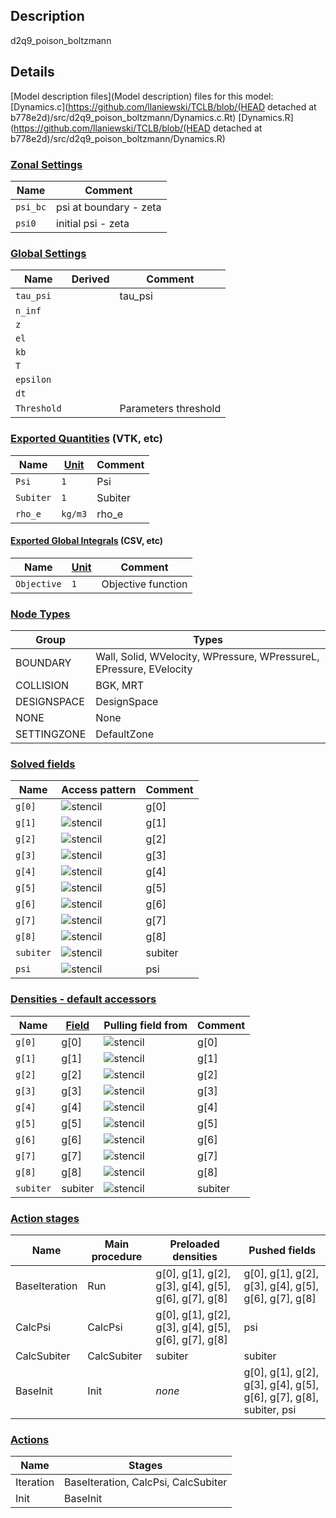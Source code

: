 

## Description
d2q9_poison_boltzmann

## Details
[Model description files](Model description) files for this model:
[Dynamics.c](https://github.com/llaniewski/TCLB/blob/(HEAD detached at b778e2d)/src/d2q9_poison_boltzmann/Dynamics.c.Rt)
[Dynamics.R](https://github.com/llaniewski/TCLB/blob/(HEAD detached at b778e2d)/src/d2q9_poison_boltzmann/Dynamics.R)

### [Zonal Settings](Settings)

| Name | Comment |
| --- | --- |
|`psi_bc`|psi at  boundary - zeta|
|`psi0`|initial psi - zeta|


### [Global Settings](Settings)

| Name | Derived | Comment |
| --- | --- | --- |
|`tau_psi`||tau_psi|
|`n_inf`|||
|`z`|||
|`el`|||
|`kb`|||
|`T`|||
|`epsilon`|||
|`dt`|||
|`Threshold`||Parameters threshold|

### [Exported Quantities](Quantities) (VTK, etc)

| Name | [Unit](Units) | Comment |
| --- | --- | --- |
|`Psi`|`1`|Psi|
|`Subiter`|`1`|Subiter|
|`rho_e`|`kg/m3`|rho_e|

#### [Exported Global Integrals](Globals) (CSV, etc)

| Name | [Unit](Units) | Comment |
| --- | --- | --- |
|`Objective`|`1`|Objective function|

### [Node Types](Node-Types)

| Group | Types |
| --- | --- |
|BOUNDARY|Wall, Solid, WVelocity, WPressure, WPressureL, EPressure, EVelocity|
|COLLISION|BGK, MRT|
|DESIGNSPACE|DesignSpace|
|NONE|None|
|SETTINGZONE|DefaultZone|

### [Solved fields](Fields)

| Name | Access pattern | Comment |
| --- | --- | --- |
|`g[0]`|![stencil](/images/st_a1p0p0p0p0p0p0.png)|g[0]|
|`g[1]`|![stencil](/images/st_a1n1p0p0n1p0p0.png)|g[1]|
|`g[2]`|![stencil](/images/st_a1p0n1p0p0n1p0.png)|g[2]|
|`g[3]`|![stencil](/images/st_a1p1p0p0p1p0p0.png)|g[3]|
|`g[4]`|![stencil](/images/st_a1p0p1p0p0p1p0.png)|g[4]|
|`g[5]`|![stencil](/images/st_a1n1n1p0n1n1p0.png)|g[5]|
|`g[6]`|![stencil](/images/st_a1p1n1p0p1n1p0.png)|g[6]|
|`g[7]`|![stencil](/images/st_a1p1p1p0p1p1p0.png)|g[7]|
|`g[8]`|![stencil](/images/st_a1n1p1p0n1p1p0.png)|g[8]|
|`subiter`|![stencil](/images/st_a1p0p0p0p0p0p0.png)|subiter|
|`psi`|![stencil](/images/st_a1n1n1p0p1p1p0.png)|psi|

### [Densities - default accessors](Densities)

| Name | [Field](Fields) | Pulling field from | Comment |
| --- | --- | --- | --- |
|`g[0]`|g[0]|![stencil](/images/st_a1p0p0p0p0p0p0.png)|g[0]|
|`g[1]`|g[1]|![stencil](/images/st_a1p1p0p0p1p0p0.png)|g[1]|
|`g[2]`|g[2]|![stencil](/images/st_a1p0p1p0p0p1p0.png)|g[2]|
|`g[3]`|g[3]|![stencil](/images/st_a1n1p0p0n1p0p0.png)|g[3]|
|`g[4]`|g[4]|![stencil](/images/st_a1p0n1p0p0n1p0.png)|g[4]|
|`g[5]`|g[5]|![stencil](/images/st_a1p1p1p0p1p1p0.png)|g[5]|
|`g[6]`|g[6]|![stencil](/images/st_a1n1p1p0n1p1p0.png)|g[6]|
|`g[7]`|g[7]|![stencil](/images/st_a1n1n1p0n1n1p0.png)|g[7]|
|`g[8]`|g[8]|![stencil](/images/st_a1p1n1p0p1n1p0.png)|g[8]|
|`subiter`|subiter|![stencil](/images/st_a1p0p0p0p0p0p0.png)|subiter|

### [Action stages](Stages)

| Name | Main procedure | Preloaded densities | Pushed fields |
| --- | --- | --- | --- |
|BaseIteration|Run|g[0], g[1], g[2], g[3], g[4], g[5], g[6], g[7], g[8]|g[0], g[1], g[2], g[3], g[4], g[5], g[6], g[7], g[8]|
|CalcPsi|CalcPsi|g[0], g[1], g[2], g[3], g[4], g[5], g[6], g[7], g[8]|psi|
|CalcSubiter|CalcSubiter|subiter|subiter|
|BaseInit|Init|_none_|g[0], g[1], g[2], g[3], g[4], g[5], g[6], g[7], g[8], subiter, psi|


### [Actions](Stages)

| Name | Stages |
| --- | --- |
|Iteration|BaseIteration, CalcPsi, CalcSubiter|
|Init|BaseInit|

